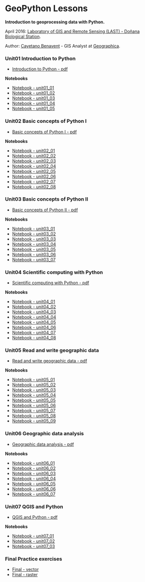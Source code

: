 # GeoPython Lessons

__Introduction to geoprocessing data with Python.__

April 2016:
[Laboratory of GIS and Remote Sensing (LAST) - Doñana Biological Station](http://www.ebd.csic.es/laboratorio-sig-y-teledeteccion-last).

Author: [Cayetano Benavent](https://github.com/cayetanobv) - GIS Analyst at [Geographica](http://www.geographica.gs/).


### Unit01 Introduction to Python
- [Introduction to Python - pdf](docs/pdf/01-introduccion.pdf)

__Notebooks__
- [Notebook - unit01_01](notebooks/unit01/unit01_01.ipynb)
- [Notebook - unit01_02](notebooks/unit01/unit01_02.ipynb)
- [Notebook - unit01_03](notebooks/unit01/unit01_03.ipynb)
- [Notebook - unit01_04](notebooks/unit01/unit01_04.ipynb)
- [Notebook - unit01_05](notebooks/unit01/unit01_05.ipynb)

### Unit02 Basic concepts of Python I
- [Basic concepts of Python I - pdf](docs/pdf/02-Conceptos_basicos_python_I.pdf)

__Notebooks__
- [Notebook - unit02_01](notebooks/unit02/unit02_01.ipynb)
- [Notebook - unit02_02](notebooks/unit02/unit02_02.ipynb)
- [Notebook - unit02_03](notebooks/unit02/unit02_03.ipynb)
- [Notebook - unit02_04](notebooks/unit02/unit02_04.ipynb)
- [Notebook - unit02_05](notebooks/unit02/unit02_05.ipynb)
- [Notebook - unit02_06](notebooks/unit02/unit02_06.ipynb)
- [Notebook - unit02_07](notebooks/unit02/unit02_07.ipynb)
- [Notebook - unit02_08](notebooks/unit02/unit02_08.ipynb)

### Unit03 Basic concepts of Python II
- [Basic concepts of Python II - pdf](docs/pdf/03-Conceptos_basicos_python_II.pdf)

__Notebooks__
- [Notebook - unit03_01](notebooks/unit03/unit03_01.ipynb)
- [Notebook - unit03_02](notebooks/unit03/unit03_02.ipynb)
- [Notebook - unit03_03](notebooks/unit03/unit03_03.ipynb)
- [Notebook - unit03_04](notebooks/unit03/unit03_04.ipynb)
- [Notebook - unit03_05](notebooks/unit03/unit03_05.ipynb)
- [Notebook - unit03_06](notebooks/unit03/unit03_06.ipynb)
- [Notebook - unit03_07](notebooks/unit03/unit03_07.ipynb)

### Unit04 Scientific computing with Python
- [Scientific computing with Python - pdf](docs/pdf/04-python_comput_cientif.pdf)

__Notebooks__
- [Notebook - unit04_01](notebooks/unit04/unit04_01.ipynb)
- [Notebook - unit04_02](notebooks/unit04/unit04_02.ipynb)
- [Notebook - unit04_03](notebooks/unit04/unit04_03.ipynb)
- [Notebook - unit04_04](notebooks/unit04/unit04_04.ipynb)
- [Notebook - unit04_05](notebooks/unit04/unit04_05.ipynb)
- [Notebook - unit04_06](notebooks/unit04/unit04_06.ipynb)
- [Notebook - unit04_07](notebooks/unit04/unit04_07.ipynb)
- [Notebook - unit04_08](notebooks/unit04/unit04_08.ipynb)

### Unit05 Read and write geographic data
- [Read and write geographic data - pdf](docs/pdf/05-lectura_escrit_datos_geo.pdf)

__Notebooks__
- [Notebook - unit05_01](notebooks/unit05/unit05_01.ipynb)
- [Notebook - unit05_02](notebooks/unit05/unit05_02.ipynb)
- [Notebook - unit05_03](notebooks/unit05/unit05_03.ipynb)
- [Notebook - unit05_04](notebooks/unit05/unit05_04.ipynb)
- [Notebook - unit05_05](notebooks/unit05/unit05_05.ipynb)
- [Notebook - unit05_06](notebooks/unit05/unit05_06.ipynb)
- [Notebook - unit05_07](notebooks/unit05/unit05_07.ipynb)
- [Notebook - unit05_08](notebooks/unit05/unit05_08.ipynb)
- [Notebook - unit05_09](notebooks/unit05/unit05_09.ipynb)

### Unit06 Geographic data analysis
- [Geographic data analysis - pdf](docs/pdf/06-Analisis_geoproc_python.pdf)

__Notebooks__
- [Notebook - unit06_01](notebooks/unit06/unit06_01.ipynb)
- [Notebook - unit06_02](notebooks/unit06/unit06_02.ipynb)
- [Notebook - unit06_03](notebooks/unit06/unit06_03.ipynb)
- [Notebook - unit06_04](notebooks/unit06/unit06_04.ipynb)
- [Notebook - unit06_05](notebooks/unit06/unit06_05.ipynb)
- [Notebook - unit06_06](notebooks/unit06/unit06_06.ipynb)
- [Notebook - unit06_07](notebooks/unit06/unit06_07.ipynb)

### Unit07 QGIS and Python
- [QGIS and Python - pdf](docs/pdf/07-QGIS_y_python.pdf)

__Notebooks__
- [Notebook - unit07_01](notebooks/unit07/unit07_01.ipynb)
- [Notebook - unit07_02](notebooks/unit07/unit07_02.ipynb)
- [Notebook - unit07_03](notebooks/unit07/unit07_03.ipynb)

### Final Practice exercises
- [Final - vector](code/final/vector)
- [Final - raster](code/final/raster)
